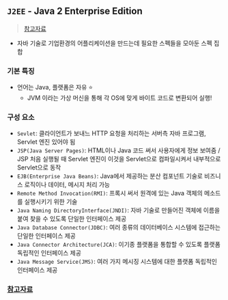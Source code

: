 ## `J2EE` - Java 2 Enterprise Edition
> [참고자료](https://gyrfalcon.tistory.com/entry/J2EE)
- 자바 기술로 기업환경의 어플리케이션을 만드는데 필요한 스펙들을 모아둔 스펙 집합
### 기본 특징
- 언어는 Java, 플랫폼은 자유 ⭐
  - JVM 이라는 가상 머신을 통해 각 OS에 맞게 바이트 코드로 변환되어 실행!
### 구성 요소
- `Sevlet`: 클라이언트가 보내느 HTTP 요청을 처리하는 서버측 자바 프로그램, Servlet 엔진 있어야 됨
- `JSP(Java Server Pages)`: HTML이나 Java 코드 써서 사용자에게 정보 보여줌 / JSP 처음 실행될 때 Servlet 엔진이 이것을 Servlet으로 컴파일시켜서 내부적으로 Servlet으로 동작
- `EJB(Enterprise Java Beans)`: Java에서 제공하는 분산 컴포넌트 기술로 비즈니스 로직이나 데이터, 메시지 처리 가능
- `Remote Method Invocation(RMI)`: 프록시 써서 원격에 있는 Java 객체의 메소드를 실행시키기 위한 기술
- `Java Naming DirectoryInterface(JNDI)`: 자바 기술로 만들어진 객체에 이름을 붙여 찾을 수 있도록 단일한 인터페이스 제공
- `Java Database Connector(JDBC)`: 여러 종류의 데이터베이스 시스템에 접근하는 단일한 인터페이스 제공
- `Java Connector Architecture(JCA)`: 이기종 플랫폼을 통합할 수 있도록 플랫폼 독립적인 인터페이스 제공
- `Java Message Service(JMS)`: 여러 가지 메시징 시스템에 대한 플랫폼 독립적인 인터페이스 제공

### [참고자료](https://harrydony.tistory.com/52)
